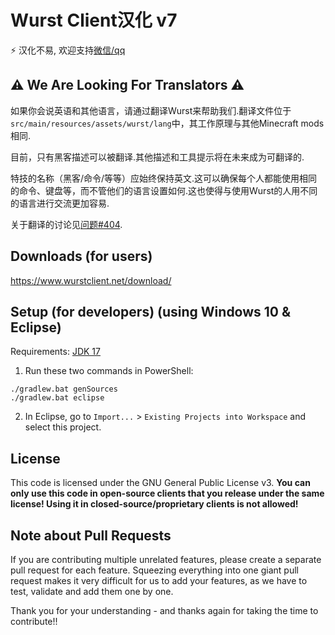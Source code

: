 # Wurst Client汉化 v7
⚡ 汉化不易, 欢迎支持[微信/qq](https://docs.qq.com/doc/DYWJKZ2ZtdmVPZmVY?groupUin=T5BcGlDMhmyDFAE2uMfQvQ%253D%253D&ADUIN=750215287&ADSESSION=1632535109&ADTAG=CLIENT.QQ.5827_.0&ADPUBNO=27151&jumpuin=750215287)
## ⚠ We Are Looking For Translators ⚠

如果你会说英语和其他语言，请通过翻译Wurst来帮助我们.翻译文件位于`src/main/resources/assets/wurst/lang`中，其工作原理与其他Minecraft mods相同.

目前，只有黑客描述可以被翻译.其他描述和工具提示将在未来成为可翻译的.

特技的名称（黑客/命令/等等）应始终保持英文.这可以确保每个人都能使用相同的命令、键盘等，而不管他们的语言设置如何.这也使得与使用Wurst的人用不同的语言进行交流更加容易.

关于翻译的讨论见[问题#404](https://github.com/Wurst-Imperium/Wurst7/issues/404).
## Downloads (for users)

https://www.wurstclient.net/download/

## Setup (for developers) (using Windows 10 & Eclipse)

Requirements: [JDK 17](https://adoptium.net/?variant=openjdk17&jvmVariant=hotspot)

1. Run these two commands in PowerShell:

```
./gradlew.bat genSources
./gradlew.bat eclipse
```

2. In Eclipse, go to `Import...` > `Existing Projects into Workspace` and select this project.

## License

This code is licensed under the GNU General Public License v3. **You can only use this code in open-source clients that you release under the same license! Using it in closed-source/proprietary clients is not allowed!**

## Note about Pull Requests

If you are contributing multiple unrelated features, please create a separate pull request for each feature. Squeezing everything into one giant pull request makes it very difficult for us to add your features, as we have to test, validate and add them one by one.

Thank you for your understanding - and thanks again for taking the time to contribute!!
